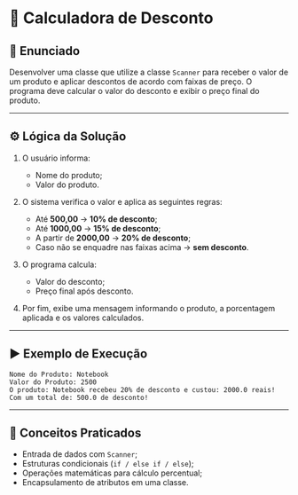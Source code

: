 # 🧮 Calculadora de Desconto

## 📌 Enunciado

Desenvolver uma classe que utilize a classe `Scanner` para receber o valor de um produto e aplicar descontos de acordo com faixas de preço. O programa deve calcular o valor do desconto e exibir o preço final do produto.

---

## ⚙️ Lógica da Solução

1. O usuário informa:

   * Nome do produto;
   * Valor do produto.
2. O sistema verifica o valor e aplica as seguintes regras:

   * Até **500,00** → **10% de desconto**;
   * Até **1000,00** → **15% de desconto**;
   * A partir de **2000,00** → **20% de desconto**;
   * Caso não se enquadre nas faixas acima → **sem desconto**.
3. O programa calcula:

   * Valor do desconto;
   * Preço final após desconto.
4. Por fim, exibe uma mensagem informando o produto, a porcentagem aplicada e os valores calculados.

---

## ▶️ Exemplo de Execução

```
Nome do Produto: Notebook
Valor do Produto: 2500
O produto: Notebook recebeu 20% de desconto e custou: 2000.0 reais! Com um total de: 500.0 de desconto!
```

---

## 🚀 Conceitos Praticados

* Entrada de dados com `Scanner`;
* Estruturas condicionais (`if / else if / else`);
* Operações matemáticas para cálculo percentual;
* Encapsulamento de atributos em uma classe.
